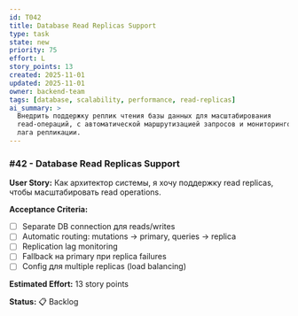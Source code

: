 ```yaml
---
id: T042
title: Database Read Replicas Support
type: task
state: new
priority: 75
effort: L
story_points: 13
created: 2025-11-01
updated: 2025-11-01
owner: backend-team
tags: [database, scalability, performance, read-replicas]
ai_summary: >
  Внедрить поддержку реплик чтения базы данных для масштабирования
  read-операций, с автоматической маршрутизацией запросов и мониторингом
  лага репликации.
---
```


### #42 - Database Read Replicas Support

**User Story:**
Как архитектор системы, я хочу поддержку read replicas, чтобы масштабировать read operations.

**Acceptance Criteria:**
- [ ] Separate DB connection для reads/writes
- [ ] Automatic routing: mutations → primary, queries → replica
- [ ] Replication lag monitoring
- [ ] Fallback на primary при replica failures
- [ ] Config для multiple replicas (load balancing)

**Estimated Effort:** 13 story points

**Status:** 📋 Backlog